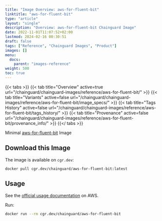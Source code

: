 ```yaml
---
title: "Image Overview: aws-for-fluent-bit"
linktitle: "aws-for-fluent-bit"
type: "article"
layout: "single"
description: "Overview: aws-for-fluent-bit Chainguard Image"
date: 2022-11-01T11:07:52+02:00
lastmod: 2024-02-16 00:30:51
draft: false
tags: ["Reference", "Chainguard Images", "Product"]
images: []
menu: 
  docs: 
    parent: "images-reference"
weight: 500
toc: true
---
```


{{< tabs >}}
{{< tab title="Overview" active=true url="/chainguard/chainguard-images/reference/aws-for-fluent-bit/" >}}
{{< tab title="Variants" active=false url="/chainguard/chainguard-images/reference/aws-for-fluent-bit/image_specs/" >}}
{{< tab title="Tags History" active=false url="/chainguard/chainguard-images/reference/aws-for-fluent-bit/tags_history/" >}}
{{< tab title="Provenance" active=false url="/chainguard/chainguard-images/reference/aws-for-fluent-bit/provenance_info/" >}}
{{</ tabs >}}



<!--overview:start-->
Minimal [aws-for-fluent-bit](https://github.com/aws/aws-for-fluent-bit) Image
<!--overview:end-->

<!--getting:start-->
## Download this Image
The image is available on `cgr.dev`:

```
docker pull cgr.dev/chainguard/aws-for-fluent-bit:latest
```
<!--getting:end-->

<!--body:start-->
## Usage

See the [official usage documentation](https://docs.aws.amazon.com/AmazonECS/latest/developerguide/firelens-using-fluentbit.html) on AWS.

Run:

```sh
docker run --rm cgr.dev/chainguard/aws-for-fluent-bit
```
<!--body:end-->

